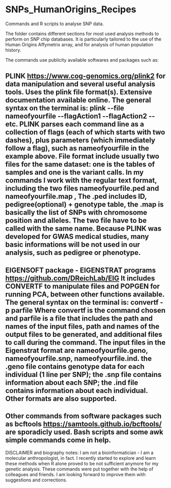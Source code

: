 # SNPs_HumanOrigins_Recipes
Commands and R scripts to analyse SNP data.

The folder contains different sections for most used analysis methods to perform on SNP chip databases. It is particularly tailored to the use of the Human Origins Affymetrix array, and for analysis of human population history.

The commands use publicity available softwares and packages such as:
 
PLINK https://www.cog-genomics.org/plink2 
for data manipulation and several useful analysis tools. Uses the plink file format(s). Extensive documentation available online. The general syntax on the terminal is:
plink --file nameofyourfile --flagAction1 --flagAction2 --etc.
PLINK  parses each command line as a collection of flags (each of which starts with two dashes), plus parameters (which immediately follow a flag), such as nameofyourfile in the example above.
File format include usually two files for the same dataset: one is the tables of samples and one is the variant calls. In my commands I work with the regular text format, including the two files nameofyourfile.ped and nameofyourfile.map , The .ped includes ID, pedigree(optional) + genotype table, the .map is basically the list of SNPs with chromosome position and alleles. The two file have to be called with the same name. 
Because PLINK was developed for GWAS medical studies, many basic informations will be not used in our analysis, such as pedigree or phenotype. 
---------------------------------------

EIGENSOFT package - EIGENSTRAT programs https://github.com/DReichLab/EIG
It includes CONVERTF to manipulate files and POPGEN for running PCA, between other functions available. The general syntax on the terminal is:
convertf -p parfile
Where convertf is the command chosen and parfile is a file that includes the path and names of the input files, path and names of the output files to be generated, and additional files to call during the command.
The input files in the Eigenstrat format are nameofyourfile.geno, nameofyourfile.snp, nameofyourfile.ind. the .geno file contains genotype data for each individual (1 line per SNP); the .snp file contains information about each SNP; the .ind file contains information about each individual. Other formats are also supported. 
---------------------------------------

Other commands from software packages such as bcftools https://samtools.github.io/bcftools/ are sporadicly used. Bash scripts and some awk simple commands come in help.
---------------------------------------

DISCLAIMER and biography notes:
I am not a bioinformatician - I am a molecular anthropologist, in fact. I recently started to explore and learn these methods when R alone proved to be not sufficient anymore for my genetic analysis. These commands were put together with the help of colleagues and friends. I am looking forward to improve them with suggestions and corrections.

